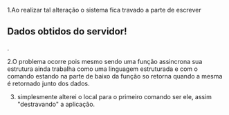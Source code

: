 1.Ao realizar tal alteração o sistema fica travado a parte de escrever <h2>Dados obtidos do servidor!</h2>.

2.O problema ocorre pois mesmo sendo uma função assincrona sua estrutura ainda trabalha como uma linguagem estruturada e com o comando estando na parte de baixo da função so retorna quando a mesma é retornado junto dos dados.

3. simplesmente alterei o local para o primeiro comando ser ele, assim "destravando" a aplicação.
